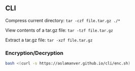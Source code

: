 ## CLI

Compress current directory: `tar -czf file.tar.gz ./*`

View contents of a tar.gz file: `tar -tzf file.tar.gz`

Extract a tar.gz file: `tar -xzf file.tar.gz`

### Encryption/Decryption

```sh
bash <(curl -s https://aslamanver.github.io/cli/enc.sh)
```
